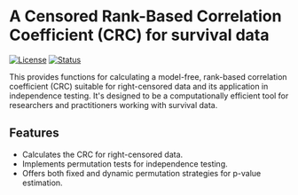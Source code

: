 # A Censored Rank-Based Correlation Coefficient (CRC) for survival data

[![License](https://img.shields.io/badge/license-MIT-blue.svg)](https://opensource.org/licenses/MIT)  <!-- Replace with your actual license -->
[![Status](https://img.shields.io/badge/status-stable-brightgreen)](https://shields.io/) <!-- Or "development", "alpha", etc. -->

This provides functions for calculating a model-free, rank-based correlation coefficient (CRC) suitable for right-censored data and its application in independence testing.  It's designed to be a computationally efficient tool for researchers and practitioners working with survival data.

## Features

*   Calculates the CRC for right-censored data.
*   Implements permutation tests for independence testing.
*   Offers both fixed and dynamic permutation strategies for p-value estimation.
